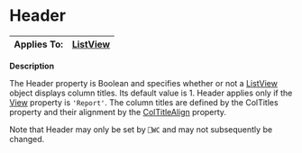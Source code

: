 




<h1 class="heading"><span class="name">Header</span></h1>

| Applies To: | [ListView](./listview.md) |
| --- | ---  |


**Description**


The Header property is Boolean and specifies whether or not a [ListView](./listview.md) object displays column titles. Its default value is 1. Header applies only if the [View](view.md) property is `'Report'`. The column titles are defined by the ColTitles property and their alignment by the [ColTitleAlign](coltitlealign.md) property.


Note that Header may only be set by `⎕WC` and may not subsequently be changed.



